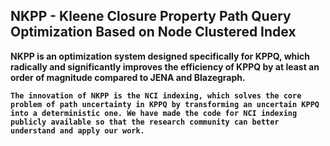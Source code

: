 ## NKPP - Kleene Closure Property Path Query Optimization Based on Node Clustered Index

<p>
  <b>
    NKPP is an optimization system designed specifically for KPPQ, which radically and significantly improves the efficiency of KPPQ by at least an order of magnitude compared to JENA and Blazegraph. 
 
  </b>

</p>

<p>
  <b>
 
    The innovation of NKPP is the NCI indexing, which solves the core problem of path uncertainty in KPPQ by transforming an uncertain KPPQ into a deterministic one. We have made the code for NCI indexing publicly available so that the research community can better understand and apply our work.
  </b>

</p>
